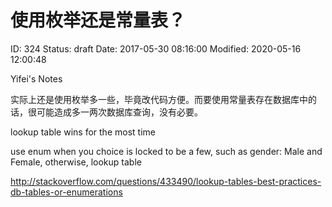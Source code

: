 # 使用枚举还是常量表？


ID: 324
Status: draft
Date: 2017-05-30 08:16:00
Modified: 2020-05-16 12:00:48


Yifei's Notes

实际上还是使用枚举多一些，毕竟改代码方便。而要使用常量表存在数据库中的话，很可能造成多一两次数据库查询，没有必要。

lookup table wins for the most time

use enum when you choice is locked to be a few, such as gender: Male and Female, otherwise, lookup table

http://stackoverflow.com/questions/433490/lookup-tables-best-practices-db-tables-or-enumerations